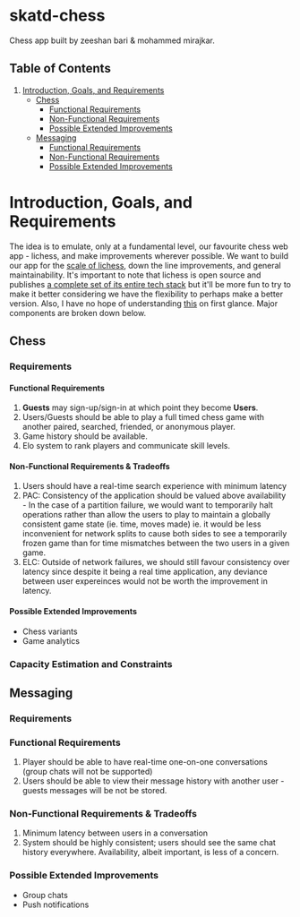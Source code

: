 # skatd-chess
Chess app built by zeeshan bari & mohammed mirajkar.

## Table of Contents
1. [Introduction, Goals, and Requirements](#introduction)
     * [Chess](#chess)
       * [Functional Requirements](#chess-func-req)
       * [Non-Functional Requirements](#chess-nonfunc-req)
       * [Possible Extended Improvements](#chess-extended-req)
     * [Messaging](#messaging)
       * [Functional Requirements](#messaging-func-req)
       * [Non-Functional Requirements](#messaging-nonfunc-req)
       * [Possible Extended Improvements](#messaging-extended-req)

# Introduction, Goals, and Requirements <a name="introduction"></a>
The idea is to emulate, only at a fundamental level, our favourite chess web app - lichess, and make improvements wherever possible.
We want to build our app for the [scale of lichess](https://www.similarweb.com/website/lichess.org/#competitors), down the line improvements, and general maintainability.
It's important to note that lichess is open source and publishes [a complete set of its entire tech stack](https://github.com/lichess-org/lila#lichessorg) but it'll be more fun to try to make it better considering we have the flexibility to perhaps make a better version. Also, I have no hope of understanding [this](https://raw.githubusercontent.com/lichess-org/lila/master/public/images/architecture.png) on first glance.
Major components are broken down below.

## Chess <a name="chess"></a>

### Requirements
#### Functional Requirements <a name="chess-func-req"></a>
1. **Guests** may sign-up/sign-in at which point they become **Users**.
2. Users/Guests should be able to play a full timed chess game with another paired, searched, friended, or anonymous player.
3. Game history should be available.
4. Elo system to rank players and communicate skill levels.
   
#### Non-Functional Requirements & Tradeoffs <a name="chess-nonfunc-req"></a>
1. Users should have a real-time search experience with minimum latency
2. PAC: Consistency of the application should be valued above availability - In the case of a partition failure, we would want to temporarily halt operations rather than allow the users to play to maintain a globally consistent game state (ie. time, moves made) ie. it would be less inconvenient for network splits to cause both sides to see a temporarily frozen game than for time mismatches between the two users in a given game.
3. ELC: Outside of network failures, we should still favour consistency over latency since despite it being a real time application, any deviance between user expereinces would not be worth the improvement in latency.

#### Possible Extended Improvements <a name="chess-extended-req"></a>
- Chess variants
- Game analytics

### Capacity Estimation and Constraints


## Messaging <a name="messaging"></a>

### Requirements
### Functional Requirements <a name="messaging-func-req"></a>
1. Player should be able to have real-time one-on-one conversations (group chats will not be supported)
2. Users should be able to view their message history with another user - guests messages will be not be stored.

### Non-Functional Requirements & Tradeoffs <a name="messaging-nonfunc-req"></a>
1. Minimum latency between users in a conversation
2. System should be highly consistent; users should see the same chat history everywhere. Availability, albeit important, is less of a concern.

### Possible Extended Improvements <a name="messaging-extended-req"></a>
- Group chats
- Push notifications
